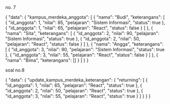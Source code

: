 no. 7

{
  "data": {
    "kampus_merdeka_anggota": [
      {
        "nama": "Budi",
        "keterangans": [
          {
            "id_anggota": 1,
            "nilai": 85,
            "pelajaran": "Sistem Informasi",
            "status": true
          },
          {
            "id_anggota": 1,
            "nilai": 65,
            "pelajaran": "React",
            "status": false
          }
        ]
      },
      {
        "nama": "Sita",
        "keterangans": [
          {
            "id_anggota": 2,
            "nilai": 90,
            "pelajaran": "Sistem Informasi",
            "status": true
          },
          {
            "id_anggota": 2,
            "nilai": 50,
            "pelajaran": "React",
            "status": false
          }
        ]
      },
      {
        "nama": "Angga",
        "keterangans": [
          {
            "id_anggota": 3,
            "nilai": 90,
            "pelajaran": "Sistem Informasi",
            "status": true
          },
          {
            "id_anggota": 3,
            "nilai": 55,
            "pelajaran": "React",
            "status": false
          }
        ]
      },
      {
        "nama": "Bima",
        "keterangans": []
      }
    ]
  }
}

soal no.8

{
  "data": {
    "update_kampus_merdeka_keterangan": {
      "returning": [
        {
          "id_anggota": 1,
          "nilai": 65,
          "pelajaran": "React",
          "status": true
        },
        {
          "id_anggota": 2,
          "nilai": 50,
          "pelajaran": "React",
          "status": true
        },
        {
          "id_anggota": 3,
          "nilai": 55,
          "pelajaran": "React",
          "status": true
        }
      ]
    }
  }
}